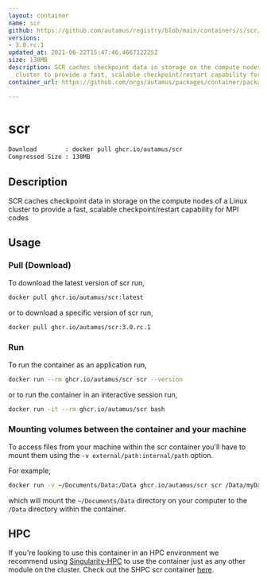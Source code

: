 ```yaml
---
layout: container
name: scr
github: https://github.com/autamus/registry/blob/main/containers/s/scr/spack.yaml
versions:
- 3.0.rc.1
updated_at: 2021-06-22T15:47:46.466712225Z
size: 138MB
description: SCR caches checkpoint data in storage on the compute nodes of a Linux
  cluster to provide a fast, scalable checkpoint/restart capability for MPI codes
container_url: https://github.com/orgs/autamus/packages/container/package/scr

---
```

# scr
```bash 
Download        : docker pull ghcr.io/autamus/scr
Compressed Size : 138MB
```

## Description
SCR caches checkpoint data in storage on the compute nodes of a Linux cluster to provide a fast, scalable checkpoint/restart capability for MPI codes

## Usage
### Pull (Download)
To download the latest version of scr run,

```bash
docker pull ghcr.io/autamus/scr:latest
```

or to download a specific version of scr run,

```bash
docker pull ghcr.io/autamus/scr:3.0.rc.1
```
### Run
To run the container as an application run,
```bash
docker run --rm ghcr.io/autamus/scr scr --version
```

or to run the container in an interactive session run,
```bash
docker run -it --rm ghcr.io/autamus/scr bash
```

### Mounting volumes between the container and your machine
To access files from your machine within the scr container you'll have to mount them using the `-v external/path:internal/path` option.

For example,
```bash
docker run -v ~/Documents/Data:/Data ghcr.io/autamus/scr scr /Data/myData.csv
```
which will mount the `~/Documents/Data` directory on your computer to the `/Data` directory within the container.

## HPC
If you're looking to use this container in an HPC environment we recommend using [Singularity-HPC](https://singularity-hpc.readthedocs.io) to use the container just as any other module on the cluster. Check out the SHPC scr container [here](https://singularityhub.github.io/singularity-hpc/r/ghcr.io-autamus-scr/).